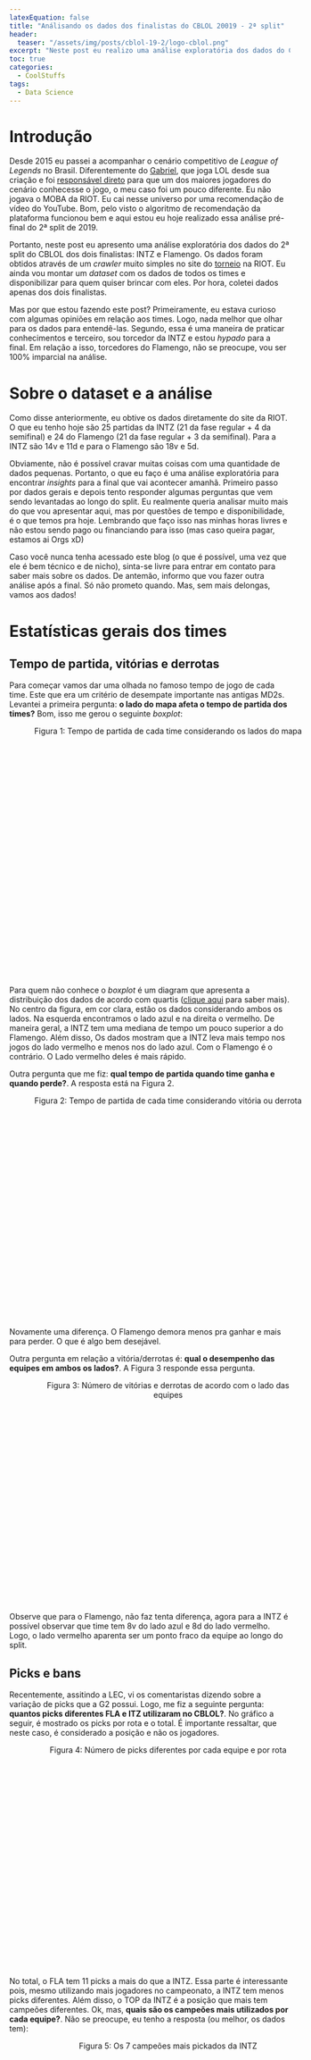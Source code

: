 ```yaml
---
latexEquation: false
title: "Análisando os dados dos finalistas do CBLOL 20019 - 2ª split"
header:
  teaser: "/assets/img/posts/cblol-19-2/logo-cblol.png"
excerpt: "Neste post eu realizo uma análise exploratória dos dados do CBLOL 2019 - 2ª Split"
toc: true
categories:
  - CoolStuffs
tags:
  - Data Science
---
```


# Introdução
Desde 2015 eu passei a acompanhar o cenário competitivo de _League of Legends_ no Brasil. Diferentemente do [Gabriel](http://computacaointeligente.com.br/sobre/), que joga LOL desde sua criação e foi [responsável direto](https://www.youtube.com/watch?v=f18hyf2UqSQ) para que um dos maiores jogadores do cenário conhecesse o jogo, o  meu caso foi um pouco diferente. Eu não jogava o MOBA da RIOT. Eu cai nesse universo por uma recomendação de vídeo do YouTube. Bom, pelo visto o algoritmo de recomendação da plataforma funcionou bem e aqui estou eu hoje realizado essa análise pré-final do 2ª split de 2019.

Portanto, neste post eu apresento uma análise exploratória dos dados do 2ª split do CBLOL dos dois finalistas: INTZ e Flamengo. Os dados foram obtidos através de um _crawler_ muito simples no site do [torneio](https://br.lolesports.com/agenda/cblol-2019-etapa-2) na RIOT. Eu ainda vou montar um _dataset_ com os dados de todos os times e disponibilizar para quem quiser brincar com eles. Por hora, coletei dados apenas dos dois finalistas.

Mas por que estou fazendo este post? Primeiramente, eu estava curioso com algumas opiniões em relação aos times. Logo, nada melhor que olhar para os dados para entendê-las. Segundo, essa é uma maneira de praticar conhecimentos e terceiro, sou torcedor da INTZ e estou _hypado_ para a final. Em relação a isso, torcedores do Flamengo, não se preocupe, vou ser 100% imparcial na análise.

# Sobre o dataset e a análise
Como disse anteriormente, eu obtive os dados diretamente do site da RIOT. O que eu tenho hoje são 25 partidas da INTZ (21 da fase regular + 4 da semifinal) e 24 do Flamengo (21 da fase regular + 3 da semifinal). Para a INTZ são 14v e 11d e para o Flamengo são 18v e 5d.

Obviamente, não é possível cravar muitas coisas com uma quantidade de dados pequenas. Portanto, o que eu faço é uma análise exploratória para encontrar _insights_ para a final que vai acontecer amanhã. Primeiro passo por dados gerais e depois tento responder algumas perguntas que vem sendo levantadas ao longo do split. Eu realmente queria analisar muito mais do que vou apresentar aqui, mas por questões de tempo e disponibilidade, é o que temos pra hoje. Lembrando que faço isso nas minhas horas livres e não estou sendo pago ou financiando para isso (mas caso queira pagar, estamos ai Orgs xD)

Caso você nunca tenha acessado este blog (o que é possível, uma vez que ele é bem técnico e de nicho), sinta-se livre para entrar em contato para saber mais sobre os dados. De antemão, informo que vou fazer outra análise após a final. Só não prometo quando. Mas, sem mais delongas, vamos aos dados!

# Estatísticas gerais dos times
## Tempo de partida, vitórias e derrotas
Para começar vamos dar uma olhada no famoso tempo de jogo de cada time. Este que era um critério de desempate importante nas antigas MD2s. Levantei a primeira pergunta: **o lado do mapa afeta o tempo de partida dos times?** Bom, isso me gerou o seguinte _boxplot_:

<figure style="width: 490px; height: 450px;" class="align-center">
  
  <img src="{{ site.url }}{{ site.baseurl }}/assets/img/posts/cblol-19-2/time_per_side.png" alt="">

  <figcaption style="text-align: center;">
    Figura 1: Tempo de partida de cada time considerando os lados do mapa
  </figcaption>

</figure>


Para quem não conhece o _boxplot_ é um diagram que apresenta a distribuição dos dados de acordo com quartis ([clique aqui](https://operdata.com.br/blog/como-interpretar-um-boxplot/) para saber mais). No centro da figura, em cor clara, estão os dados considerando ambos os lados. Na esquerda encontramos o lado azul e na direita o vermelho. De maneira geral, a INTZ tem uma mediana de tempo um pouco superior a do Flamengo. Além disso, Os dados mostram que a INTZ leva mais tempo nos jogos do lado vermelho e menos nos do lado azul. Com o Flamengo é o contrário. O Lado vermelho deles é mais rápido.

Outra pergunta que me fiz: **qual tempo de partida quando time ganha e quando perde?**. A resposta está na Figura 2.

<figure style="width: 490px; height: 400px;" class="align-center">
  
  <img src="{{ site.url }}{{ site.baseurl }}/assets/img/posts/cblol-19-2/time_per_victory.png" alt="">

  <figcaption style="text-align: center;">
    Figura 2: Tempo de partida de cada time considerando vitória ou derrota
  </figcaption>

</figure>

Novamente uma diferença. O Flamengo demora menos pra ganhar e mais para perder. O que é algo bem desejável.

Outra pergunta em relação a vitória/derrotas é: **qual o desempenho das equipes em ambos os lados?**. A Figura 3 responde essa pergunta.

<figure style="width: 490px; height: 400px;" class="align-center">
  
  <img src="{{ site.url }}{{ site.baseurl }}/assets/img/posts/cblol-19-2/win_lose_per_side.png" alt="">

  <figcaption style="text-align: center;">
    Figura 3: Número de vitórias e derrotas de acordo com o lado das equipes
  </figcaption>

</figure>

Observe que para o Flamengo, não faz tenta diferença, agora para a INTZ é possível observar que time tem 8v do lado azul e 8d do lado vermelho. Logo, o lado vermelho aparenta ser um ponto fraco da equipe ao longo do split.

## Picks e bans

Recentemente, assitindo a LEC, vi os comentaristas dizendo sobre a variação de picks que a G2 possui. Logo, me fiz a seguinte pergunta: **quantos picks diferentes FLA e ITZ utilizaram no CBLOL?**. No gráfico a seguir, é mostrado os picks por rota e o total. É importante ressaltar, que neste caso, é considerado a posição e não os jogadores.


<figure style="width: 490px; height: 400px;" class="align-center">
  
  <img src="{{ site.url }}{{ site.baseurl }}/assets/img/posts/cblol-19-2/champs_variation.png" alt="">

  <figcaption style="text-align: center;">
    Figura 4: Número de picks diferentes por cada equipe e por rota
  </figcaption>

</figure>

No total, o FLA tem 11 picks a mais do que a INTZ. Essa parte é interessante pois, mesmo utilizando mais jogadores no campeonato, a INTZ tem menos picks diferentes. Além disso, o TOP da INTZ é a posição que mais tem campeões diferentes. Ok, mas, **quais são os campeões mais utilizados por cada equipe?**. Não se preocupe, eu tenho a resposta (ou melhor, os dados tem):

<figure style="width: 490px; height: 410px;" class="align-center">
  
  <img src="{{ site.url }}{{ site.baseurl }}/assets/img/posts/cblol-19-2/most_common_champs_itz.png" alt="">

  <figcaption style="text-align: center;">
    Figura 5: Os 7 campeões mais pickados da INTZ
  </figcaption>

</figure>

<figure style="width: 490px; height: 400px;" class="align-center">
  
  <img src="{{ site.url }}{{ site.baseurl }}/assets/img/posts/cblol-19-2/most_common_champs_fla.png" alt="">

  <figcaption style="text-align: center;">
    Figura 6: Os 7 campeões mais pickados do FLA
  </figcaption>

</figure>

Do lado da INTZ, destaca-se o famoso Gragas do Shini e o Aatrax, que aparece tanto no top quanto no mid. Já do lado do FLA, o TK é o campeão mais frequente. E sobre os bans? Você já se perguntou **quais são os mais frequentes?** Eu já!

<figure style="width: 490px; height: 400px;" class="align-center">
  
  <img src="{{ site.url }}{{ site.baseurl }}/assets/img/posts/cblol-19-2/most_ban_champs_itz.png" alt="">

  <figcaption style="text-align: center;">
    Figura 8: Os 7 campeões mais banidos pela INTZ
  </figcaption>

</figure>

<figure style="width: 490px; height: 400px;" class="align-center">
  
  <img src="{{ site.url }}{{ site.baseurl }}/assets/img/posts/cblol-19-2/most_ban_champs_fla.png" alt="">

  <figcaption style="text-align: center;">
    Figura 9: Os 7 campeões mais banidos pelo FLA
  </figcaption>

</figure>

Aparentemente, a INTZ não gosta de jogar contra Sejuani (PEGA SEJUANI SHRIMP!) e o FLA contra o Sylas. Menção honronsa para o FLA banindo o famoso "Yasuo do outro time" 6 vezes. Não estão errados, eu também odeio Yasuo (do meu time).

Para finalizar o assunto picks e bans, outra pergunta levantada foi: **qual os campeões mais pickados por cada jogador?**. Veja a seguir:


<figure style="width: 490px; height: 400px;" class="align-center">
  
  <img src="{{ site.url }}{{ site.baseurl }}/assets/img/posts/cblol-19-2/most_pick_champ_by_player_itz.png" alt="">

  <figcaption style="text-align: center;">
    Figura 10: Campeões prediletos de cada jogador da INTZ
  </figcaption>

</figure>

<figure style="width: 490px; height: 400px;" class="align-center">
  
  <img src="{{ site.url }}{{ site.baseurl }}/assets/img/posts/cblol-19-2/most_pick_champ_by_player_fla.png" alt="">

  <figcaption style="text-align: center;">
    Figura 11: Campeões prediletos de cada jogador do FLA
  </figcaption>

</figure>

Olha que interessante, o campeão mais jogado do Shrimp é a Sejuani, a mais banida pela INTZ. Será que ela passa na final? Além disso, Luci pickou TK 10 vezes, maior número dentro os 10 players. Neste ponto, eu não incluir Aoshi, Mills e o Flanalista (Reven), pois eles fizeram poucos jogos. 

## Controle de objetivos
Para tentar identificar como foi o controle de objetivos de cada equipe ao longo dos jogos, levantei os dados em relação a barões, dragões, arautos, inibidores e torres e cada equipe:

|          | INTZ  |       |   | FLA   |       |
|----------|-------|-------|---|-------|-------|
| Objetivo | Total | Média |   | Total | Média |
| Barão    | 19    | 0.76  |   | 24    | 1.00  |
| Dragão   | 39    | 1.56  |   | 62    | 2.58  |
| Arauto   | 16    | 0.64  |   | 13    | 0.54  |
| Torre    | 165   | 6.60  |   | 36    | 1.50  |
| Inibidor | 34    | 1.36  |   | 207   | 8.62  |

Observe que o único objetivo que o FLA não leva vantagem é no arauto. Aliás, este indicativo e o número de dragões, apontam para o que todos dizem: o Flamengo joga para o bot. Além disso, eu me perguntei: **o lado do mapa afeta a equipe na consquista de barão, dragão e arauto?**.  Com isso, eu gerei o as porcentagens de cada monstro em cada lado do mapa:


<figure style="width: 490px; height: 400px;" class="align-center">
  
  <img src="{{ site.url }}{{ site.baseurl }}/assets/img/posts/cblol-19-2/objective_per_side.png" alt="">

  <figcaption style="text-align: center;">
    Figura 12: Porcentagem dos monstros épicos em cada lado do mapa para cada equipe
  </figcaption>

</figure>
O dados apontam que o FLA consegue controlar melhor os objetivos do lado azul. Se justarmos essa informação com de que a INTZ perdeu 8 das 11 partidas do lado vermelho. Acredito que isso indica o lado que o FLA vai priorizar na final.

Para finalizar essa parte, sempre ouço dos jogadores da INTZ que eles são resilientes dentro do jogo. Bom, é difícil medir isso, mas tentado se aproximar de algo assim e com os dados que possuo, me fiz duas perguntas: **quantas vezes o time perdeu o primeiro barão e venceu o jogo?** e **quantas vezes o time perdeu o primeiro inibidor e venceu o jogo?**. Encontrei esses númeroas para ambas as equipes. Incluir também o número de vitórias quando o  oposto ocorre.

|                     | INTZ |    |   | FLA |   |
|---------------------|------|----|---|-----|---|
| Situação            | V    | D  |   | V   | D |
| Pegou o 1ª barão    | 12   | 1  |   | 18  | 2 |
| Perdeu o 1ª barão   | 2    | 10 |   | 1   | 3 |
| Pegou o 1ª inibidor | 14   | 2  |   | 18  | 2 |
| Perdeu o 1ª inibdor | 0    | 9  |   | 1   | 3 |

Observe que pegar o 1ª barão ou o 1ª inibidor é impacta muito no resultado de vitórias. Quando as equipes conseguem, elas tendem a vencer e quando não, tendem a perder. Obviamente, isso era esperado. No entanto, com esses dados, não possível encontrar uma resiliência em relação a INTZ. Temos que ter mais informações em relação a isso.

# Estatísticas relacionadas aos jogadores
Nessa segunda parte, quero analisar algumas características em relação aos jogadores. Eu tenho _N_ perguntas em relação a isso, mas infelizmente não tenho tempo para analisar todas elas. Vou fazer isso com os dados da final nas próximas semanas. Por hora, vou verificar o impacto geral dos jogadores dentro do jogo, se o Envy realmente foi outro jogador na semi-final e o famoso brTT x MicaO.

Para começar, vamos analizar o gráfico de todos os jogadores em relação ao ouro conquistado e o dano total causado na partida. Os valores apresentados são as médias obtidas ao longo do split.

<figure style="width: 490px; height: 400px;" class="align-center">
  
  <img src="{{ site.url }}{{ site.baseurl }}/assets/img/posts/cblol-19-2/gold_per_total_damage.png" alt="">

  <figcaption style="text-align: center;">
    Figura 13: Scatter plot do ouro conquistado pelo total de dano causado pelos jogadores ao longo do split.
  </figcaption>

</figure>

Como esperado temos os suportes no canto inferior esquerdo, ou seja, eles quase não tem acesso a recurso e contribui pouco para dano na partida. No canto superior direito, estão os atiradores. Muito recurso e muito dano. Um pouco abaixo, os _solo laners_ e na sequência os _junglers_. Esre gráfico, mostra que no dano geral, as equipes são parecidas na distribuição de recurso. Porém, no dano diretamente ligado a campeões, o panorama muda sutilmente:


<figure style="width: 490px; height: 400px;" class="align-center">
  
  <img src="{{ site.url }}{{ site.baseurl }}/assets/img/posts/cblol-19-2/gold_per_total_damage_to_champ.png" alt="">

  <figcaption style="text-align: center;">
    Figura 14: Scatter plot do ouro conquistado pelo total de dano causado a campeões pelos jogadores ao longo do split.
  </figcaption>

</figure>

Podemos observar que no dano causado diretamente a campeões, Micao se destaca entre os jogadores. Ele recebe um pouco menos de recurso do que o brTT e consegue causar mais dano. Do lado do FLA o mesmo acontece com o Robo, porém, ele recebe ainda menos recurso do que os atiradores. Esse gráfico mostra que ambas as equipes colocaram bastante recurso em suas respectivas _bot lanes_, o que vai ao encontro com os números da tabela que mostra a % de ouro, dano total e dano a campeões de cada jogador:

| Jogador     | % ouro | % dano total | % dano a campeões |
|-------------|--------|--------------|-------------------|
| ITZ Tay     | 21.20  | 22.61        | 21.11             |
| ITZ Shini   | 19.28  | 22.37        | 17.03             |
| ITZ Envy    | 21.54  | 24.39        | 21.46             |
| ITZ micaO   | 23.59  | 26.36        | 28.79             |
| ITZ RedBert | 14.36  | 4.25         | 11.58             |
|             |        |              |                   |
| FLA Robo    | 21.33  | 23.88        | 25.04             |
| FLA Shrimp  | 19.64  | 21.64        | 17.38             |
| FLA Goku    | 21.08  | 22.62        | 21.75             |
| FLA brTT    | 23.75  | 27.55        | 23.44             |
| FLA Luci    | 14.17  | 4.28         | 12.36             |


Observe que no dano total, ambos os atiradores são os líderes de dano do do time. Porém, no dano causado diretamente a campeões, o Micao aumenta sua % e brTT cai cerca de 4%, deixando a liderança do seu time para o Robo. Nessa linha, eu investiguei alguns números diretamente relacionados aos atiradores. A gente ouve muita discursão em rede social sobre isso. Portanto, vamos deixar que os números falem. 

## Análise dos atiradores
Primeiramente, eu cálculei a razão de dano _vs_ ouro recebido para cada jogador. Neste caso, quanto maior melhor. Isso significa que você está convertendo o ouro que você recebe em dano. Para dano em campeões a razão do Micao é 1.18 e a do brTT é 1.07. Já para dano total, a razão é 14.34 para Micao e 14.41 para brTT. Portanto, ambos os números são próximos, mas Micao leva vantagem no dano a campeões e brTT no dano total. Isso mostra que Micao não fica tão posicionado assim nas TFs xD.

Agora, vamos comparar os números deles no ao longo do tempo de jogo. Esses números estão divididos de 0 a 10 min, de 10 a 20 min e no geral. Todos os dados são médios e considera apenas as partidas que eles participaram (obviamente).


|           | 0-10   |      |        |   | 10-20  |      |        |   | Geral |       |        |
|-----------|--------|------|--------|---|--------|------|--------|---|-------|-------|--------|
|           | Ouro   | Creep | XP     |   | Ouro   | Creep | XP     |   | KDA   | Visão | Ouro   |
| ITZ micaO | 296.04 | 8.13 | 325.02 |   | 435.13 | 9.98 | 459.91 |   | 6.10  | 41.66 | 13.89k |
| FLA brTT  | 296.92 | 8.41 | 325.83 |   | 453.70 | 9.69 | 472.29 |   | 4.89  | 30.41 | 14.13k |


No _early game_ os números são bem parecidos, o que mostra que ambos tem uma fase de rotas sólida. No _mid game_ brTT leva vantagem no ouro e na XP, mas perde no CS. Achei esse resultado estranho, e busquei explicação. Ao analisar a quantidade de monstros neutros que cada atirador pega na sua própria _jungle_ achei uma explicação justa. Ao longo do jogo a média do brTT é 18.04 monstros farmados na própria _jungle_, enquanto micão é 15.83. Logo, o FLA da um poquinho mais de recurso para o brTT nesse sentido. No geral, o KDA do Micao é melhor e no ouro brTT continua com acesso a mais recurso. Por fim, entra um dado que colabora com os analistas ao chamar Micao de ADC _utility_. Micao tem mais de 10 pontos de visão a mais do que brTT.

Traçando uma conclusão em relação a todos esses dados dos atiradores, é possível perceber que ambos são bem parecidos de acordo com os dados obtidos. Porém, Micao tem a vatangem de converter mais dano a campeões com menos ouro, refletindo no seu KDA, e de contribuir muito mais com visão do que o brTT. Por outro lado, brTT é o carregador do time dele quando o assunto é dano total e está sempre com farm, ouro e XP a frente. No fim das contas, ambos os times estão bem servidos de atiradores.

## A performance do Envy melhorou na semi-final?
Para finalizar esse post e essa análise, gostaria de analisar essa pergunta. Todos falam: o "Envy só joga nos _playoffs_" ou "Envy carregou a INTZ na semifinal" etc. Bom, vamos aos dados. Para analisar essa pergunta, primeiramente eu plotei o _scatter_ plot do jogador ao longo das partidas do split. A sequência de gráficos abaixo descrevem o dano causado a campeões ao longo do split, o total de dano convertido e o ouro recebido. Cada bolinha é um jogo na ordem cronológica. As últimas 4, representam a semifinal contra a KBM. A ideia é verificar se ele saiu do padrão na semifinal.

<figure style="width: 490px; height: 400px;" class="align-center">
  
  <img src="{{ site.url }}{{ site.baseurl }}/assets/img/posts/cblol-19-2/envy_damage_champs_weeks.png" alt="">

  <figcaption style="text-align: center;">
    Figura 15: Scatter plot do dano que Envy causou a campeões ao longo do split.
  </figcaption>

</figure>

<figure style="width: 490px; height: 400px;" class="align-center">
  
  <img src="{{ site.url }}{{ site.baseurl }}/assets/img/posts/cblol-19-2/envy_damage_weeks.png" alt="">

  <figcaption style="text-align: center;">
    Figura 16: Scatter plot do dano total que Envy longo do split.
  </figcaption>

</figure>


<figure style="width: 490px; height: 400px;" class="align-center">
  
  <img src="{{ site.url }}{{ site.baseurl }}/assets/img/posts/cblol-19-2/envy_gold_weeks.png" alt="">

  <figcaption style="text-align: center;">
    Figura 17: Scatter plot do ouro conquistado por Envy do split.
  </figcaption>

</figure>

Como podemos observar a partir desses dados, o desempenho dele parece estar dentro do padrão que ele exerceu ao longo do split. Assim como fiz para os atiradores, gerei a razão de dando _vs_ ouro para o Envy da fase regular e do da semifinal. Para dano causado a campeões, o valor da fase regular foi de 0.98 e do da semifinal 0.88. Já para o dano total, 14.70 e 13.59. Esses números mostram que durante a fase regular ele conseguiu uma razão melhor do que do da semifinal. Por outro lado, o KDA dele subiu de 3.97 para 10, o que pode causar uma impressão de que a melhora foi absurda.

Por fim, calculei as % de ouro, dano total e dano a campeões em relação a equipe. Esses dados mostram que ele contribuiu um pouco mais nos danos, mas também teve mais acesso a recurso.

| Jogador      | % ouro | % dano total | % dano a campeões |
|--------------|--------|--------------|-------------------|
| Fase regular | 21.28  | 23.96        | 21.08             |
| Semifinal    | 22.60  | 25.99        | 22.75             |


Portanto, os dados mostram que Envy melhorou um pouco, mas que ele tambpem teve performances similares na fase regular. Você pode até dizer que ele melhorou a sua _gameplay_, porém não foi um desempenho completamente absudo como muitos dizem. Por outro lado, isso também mostra que o desempenho dele ao longo do split não foi tão baixo como muitos também disse. 


# Considerações finais
Primeiramente, gostaria de agradecer você que chegou até aqui! Foi divertido e trabalhoso fazer essa análise. Eu gostaria de ter checar muito mais coisas, como Shini x Shrimp, Tay x Robo, Goku x Envy, mas não tive tempo. Vai ficar para os dados da final.

Como um resultado geral, podemos dizer que, novamente o FLA vem como favorito para essa final. Mas, como na primeira, existem diversos outros fatores que não são expostos nestes números, por exemplo, o psicológico, que foi muito comentado. De qualquer forma, espero que seja uma ótima final e que o time vencedor nos respresente bem lá fora! 

Caso você encontre algum problema, tenha alguma sugestão ou por qualquer outro motivo, sinta-se livre para entrar em contato! Até a próxima.
